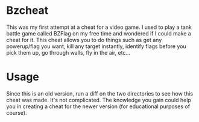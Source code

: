 Bzcheat
=======

This was my first attempt at a cheat for a video game. I used to play a tank battle game called BZFlag on my free time and wondered 
if I could make a cheat for it. This cheat allows you to do things such as get any powerup/flag you want, kill any target instantly, 
identify flags before you pick them up, go through walls, fly in the air, etc...

# Usage

Since this is an old version, run a diff on the two directories to see how this cheat was made. It's not complicated. The knowledge
you gain could help you in creating a cheat for the newer version (for educational purposes of course).